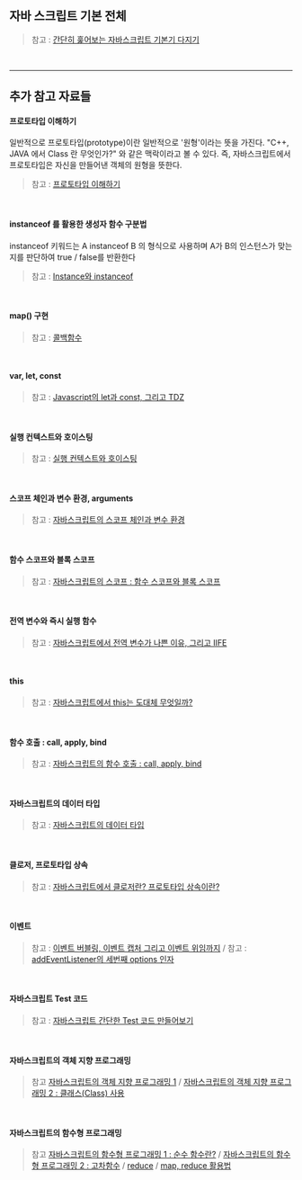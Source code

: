 ## 자바 스크립트 기본 전체

> 참고 : [간단히 훑어보는 자바스크립트 기본기 다지기](https://joshua1988.github.io/web-development/javascript/javascript-basic-summary/)

<br>

---

## 추가 참고 자료들

#### 프로토타입 이해하기

일반적으로 프로토타입(prototype)이란 일반적으로 '원형'이라는 뜻을 가진다. "C++, JAVA 에서 Class 란 무엇인가?" 와 같은 맥락이라고 볼 수 있다. 즉, 자바스크립트에서 프로토타입은 자신을 만들어낸 객체의 원형을 뜻한다.

> 참고 : [프로토타입 이해하기](https://medium.com/@bluesh55/javascript-prototype-%EC%9D%B4%ED%95%B4%ED%95%98%EA%B8%B0-f8e67c286b67)

<br>

#### instanceof 를 활용한 생성자 함수 구분법

instanceof 키워드는 A instanceof B 의 형식으로 사용하며 A가 B의 인스턴스가 맞는지를 판단하여 true / false를 반환한다

> 참고 : [Instance와 instanceof](https://m.blog.naver.com/PostView.nhn?blogId=tk2rush90&logNo=221065400439&proxyReferer=https:%2F%2Fwww.google.com%2F)

<br>

#### map() 구현

> 참고 : [콜백함수](https://velog.io/@minidoo/%EC%9E%90%EB%B0%94%EC%8A%A4%ED%81%AC%EB%A6%BD%ED%8A%B8-%EC%BD%9C%EB%B0%B1-%ED%95%A8%EC%88%98Callback-Function)

<br>

#### var, let, const

> 참고 : [Javascript의 let과 const, 그리고 TDZ](https://evan-moon.github.io/2019/06/18/javascript-let-const/)

<br>

#### 실행 컨텍스트와 호이스팅

> 참고 : [실행 컨텍스트와 호이스팅](https://soldonii.tistory.com/57?category=862198)

<br>

#### 스코프 체인과 변수 환경, arguments

> 참고 : [자바스크립트의 스코프 체인과 변수 환경](https://soldonii.tistory.com/62?category=862198)

<br>

#### 함수 스코프와 블록 스코프

> 참고 : [자바스크립트의 스코프 : 함수 스코프와 블록 스코프](https://soldonii.tistory.com/63?category=862198)

<br>

#### 전역 변수와 즉시 실행 함수

> 참고 : [자바스크립트에서 전역 변수가 나쁜 이유, 그리고 IIFE](https://soldonii.tistory.com/65?category=862198)

<br>

#### this

> 참고 : [자바스크립트에서 this는 도대체 무엇일까?](https://soldonii.tistory.com/66?category=862198)

<br>

#### 함수 호출 : call, apply, bind

> 참고 : [자바스크립트의 함수 호출 : call, apply, bind](https://soldonii.tistory.com/67?category=862198)

<br>

#### 자바스크립트의 데이터 타입

> 참고 : [자바스크립트의 데이터 타입](https://soldonii.tistory.com/68?category=862198)

<br>

#### 클로저, 프로토타입 상속

> 참고 : [자바스크립트에서 클로저란? 프로토타입 상속이란?](https://soldonii.tistory.com/69?category=862198)

<br>

#### 이벤트

> 참고 : [이벤트 버블링, 이벤트 캡처 그리고 이벤트 위임까지](https://joshua1988.github.io/web-development/javascript/event-propagation-delegation/) /
> 참고 : [addEventListener의 세번째 options 인자](https://chlolisher.tistory.com/10)

<br>

#### 자바스크립트 Test 코드

> 참고 : [자바스크립트 간단한 Test 코드 만들어보기](https://joshua1988.github.io/web-development/javascript/js-testing/)

<br>

#### 자바스크립트의 객체 지향 프로그래밍

> 참고
> [자바스크립트의 객체 지향 프로그래밍 1](https://soldonii.tistory.com/78?category=862198) /
> [자바스크립트의 객체 지향 프로그래밍 2 : 클래스(Class) 사용](https://soldonii.tistory.com/79?category=862198)

<br>

#### 자바스크립트의 함수형 프로그래밍

> 참고
> [자바스크립트의 함수형 프로그래밍 1 : 순수 함수란?](https://soldonii.tistory.com/80?category=862198) /
> [자바스크립트의 함수형 프로그래밍 2 : 고차함수](https://soldonii.tistory.com/81?category=862198) /
> [reduce](https://developer.mozilla.org/ko/docs/Web/JavaScript/Reference/Global_Objects/Array/Reduce) /
> [map, reduce 활용법](https://www.zerocho.com/category/JavaScript/post/5acafb05f24445001b8d796d)
